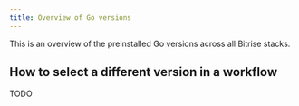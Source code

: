 ```yaml
---
title: Overview of Go versions
---
```


This is an overview of the preinstalled Go versions across all Bitrise stacks.

<!-- {{< toolversions tool="go" >}} -->

## How to select a different version in a workflow

TODO
